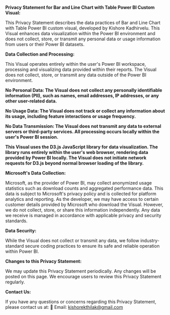 **Privacy Statement for Bar and Line Chart with Table Power BI Custom Visual:**

This Privacy Statement describes the data practices of Bar and Line Chart with Table Power BI custom visual, developed by Kishore Kadhirvelu. This Visual enhances data visualization within the Power BI environment and does not collect, store, or transmit any personal data or usage information from users or their Power BI datasets.

**Data Collection and Processing:**

This Visual operates entirely within the user's Power BI workspace, processing and visualizing data provided within their reports. The Visual does not collect, store, or transmit any data outside of the Power BI environment.

**No Personal Data: The Visual does not collect any personally identifiable information (PII), such as names, email addresses, IP addresses, or any other user-related data.**

**No Usage Data: The Visual does not track or collect any information about its usage, including feature interactions or usage frequency.**

**No Data Transmission: The Visual does not transmit any data to external servers or third-party services. All processing occurs locally within the user's Power BI session.**

**This Visual uses the D3.js JavaScript library for data visualization. The library runs entirely within the user's web browser, rendering data provided by Power BI locally. The Visual does not initiate network requests for D3.js beyond normal browser loading of the library.**


**Microsoft's Data Collection:**

Microsoft, as the provider of Power BI, may collect anonymized usage statistics such as download counts and aggregated performance data. This data is subject to Microsoft's privacy policy and is collected for platform analytics and reporting. As the developer, we may have access to certain customer details provided by Microsoft who download the Visual. However, we do not collect, store, or share this information independently. Any data we receive is managed in accordance with applicable privacy and security standards.

**Data Security:**

While the Visual does not collect or transmit any data, we follow industry-standard secure coding practices to ensure its safe and reliable operation within Power BI.

**Changes to this Privacy Statement:**

We may update this Privacy Statement periodically. Any changes will be posted on this page. We encourage users to review this Privacy Statement regularly.

**Contact Us:**

If you have any questions or concerns regarding this Privacy Statement, please contact us at:
📧 Email: kishorekthilak@gmail.com
